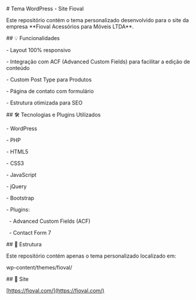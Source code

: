 \# Tema WordPress - Site Fioval



Este repositório contém o tema personalizado desenvolvido para o site da empresa \*\*Fioval Acessórios para Móveis LTDA\*\*.



\## 💡 Funcionalidades



\- Layout 100% responsivo

\- Integração com ACF (Advanced Custom Fields) para facilitar a edição de conteúdo

\- Custom Post Type para Produtos

\- Página de contato com formulário

\- Estrutura otimizada para SEO





\## 🛠 Tecnologias e Plugins Utilizados



\- WordPress

\- PHP

\- HTML5

\- CSS3

\- JavaScript

\- jQuery

\- Bootstrap

\- Plugins:

&nbsp; - Advanced Custom Fields (ACF)

&nbsp; - Contact Form 7



\## 📁 Estrutura



Este repositório contém apenas o tema personalizado localizado em:

wp-content/themes/fioval/



\## 🔗 Site



\[https://fioval.com/](https://fioval.com/)

